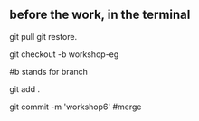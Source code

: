## before the work, in the terminal
git pull
git restore.

git checkout -b workshop-eg 

#b stands for branch

git add .

git commit -m 'workshop6' #merge

